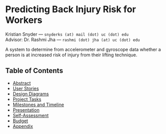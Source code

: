 # Predicting Back Injury Risk for Workers

Kristian Snyder — `snyderks (at) mail (dot) uc (dot) edu`  
Advisor: Dr. Rashmi Jha — `rashmi (dot) jha (at) uc (dot) edu`

A system to determine from accelerometer and gyroscope data whether a person is
at increased risk of injury from their lifting technique.

## Table of Contents

- [Abstract](./assignments/Project-Description.md)
- [User Stories](./assignments/User-Stories.md)
- [Design Diagrams](./assignments/Design-Diagrams.md)
- [Project Tasks](./assignments/Tasklist.md)
- [Milestones and Timeline](./assignments/Milestones-Timeline.md)
- [Presentation](./assignments/Presentation.pdf)
- [Self-Assessment](./assignments/Final-Report.md)
- [Budget](./assignments/Budget.md)
- [Appendix](./assignments/Appendix.md)
